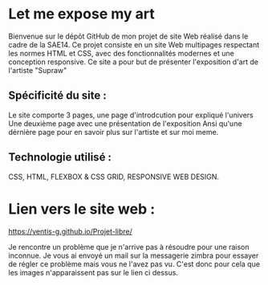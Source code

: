 # Let me expose my art 
Bienvenue sur le dépôt GitHub de mon projet de site Web réalisé dans le cadre de la SAE14. Ce projet consiste en un site Web multipages respectant les normes HTML et CSS, avec des fonctionnalités modernes et une conception responsive. Ce site a pour but de présenter l'exposition d'art de l'artiste "Supraw" 

## Spécificité du site : 
Le site comporte 3 pages, une page d'introdcution pour expliqué l'univers
Une deuxième page avec une présentation de l'exposition 
Ansi qu'une dérnière page pour en savoir plus sur l'artiste et sur moi meme. 

## Technologie utilisé : 
CSS, HTML, FLEXBOX & CSS GRID, RESPONSIVE WEB DESIGN. 

# Lien vers le site web : 

https://ventis-g.github.io/Projet-libre/


Je rencontre un problème que je n'arrive pas à résoudre pour une raison inconnue. Je vous ai envoyé un mail sur la messagerie zimbra pour essayer de régler ce problème mais vous ne l'avez pas vu. 
C'est donc pour cela que les images n'apparaissent pas sur le lien ci dessus. 






